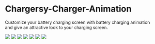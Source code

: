 # Chargersy-Charger-Animation
Customize your battery charging screen with battery charging animation and give an attractive look to your charging screen.

![](Images/1.jpg)
![](Images/2.jpg) 
![](Images/3.jpg)
![](Images/4.jpg)
![](Images/5.jpg)
![](Images/6.jpg)
![](Images/7.jpg)
